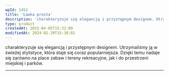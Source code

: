 ```yaml
---
wpId: 1452
title: 'Ławka prosta'
description: 'charakteryzuje się elegancją i przystępnym designem. Utrzymaliśmy ją w świeżej stylistyce, która staje się coraz popularniejsza. Dzięki temu nadaje się zarówno na place zabaw i tereny rekreacyjne, jak i do przestrzeni miejskiej i parków.'
type: product
createdAt: 2015-04-05T15:32:09
modifiedAt: 2024-02-29T15:38:02
---
```



charakteryzuje się elegancją i przystępnym designem. Utrzymaliśmy ją w świeżej stylistyce, która staje się coraz popularniejsza. Dzięki temu nadaje się zarówno na place zabaw i tereny rekreacyjne, jak i do przestrzeni miejskiej i parków.

* * *